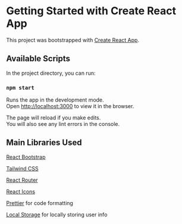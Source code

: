 # Getting Started with Create React App

This project was bootstrapped with [Create React App](https://github.com/facebook/create-react-app).

## Available Scripts

In the project directory, you can run:

### `npm start`

Runs the app in the development mode.\
Open [http://localhost:3000](http://localhost:3000) to view it in the browser.

The page will reload if you make edits.\
You will also see any lint errors in the console.

## Main Libraries Used

[React Bootstrap](https://react-bootstrap.github.io)

[Tailwind CSS](https://tailwindcss.com/)

[React Router](https://reactrouter.com/)

[React Icons](https://react-icons.github.io/react-icons)

[Prettier](https://prettier.io/) for code formatting

[Local Storage](https://developer.mozilla.org/en-US/docs/Web/API/Window/localStorage) for locally storing user info
